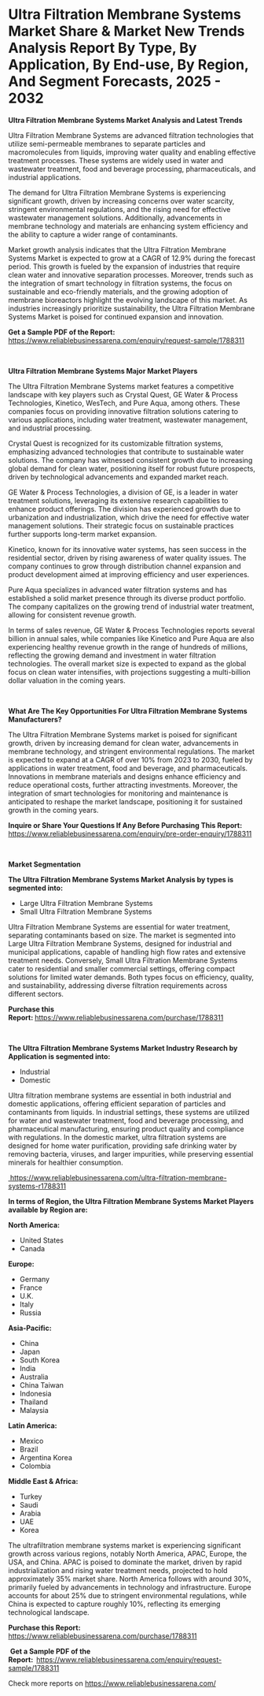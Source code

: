 <p><h1>Ultra Filtration Membrane Systems Market Share & Market New Trends Analysis Report By Type, By Application, By End-use, By Region, And Segment Forecasts, 2025 - 2032</h1></p><p><strong>Ultra Filtration Membrane Systems Market Analysis and Latest Trends</strong></p>
<p><p>Ultra Filtration Membrane Systems are advanced filtration technologies that utilize semi-permeable membranes to separate particles and macromolecules from liquids, improving water quality and enabling effective treatment processes. These systems are widely used in water and wastewater treatment, food and beverage processing, pharmaceuticals, and industrial applications.</p><p>The demand for Ultra Filtration Membrane Systems is experiencing significant growth, driven by increasing concerns over water scarcity, stringent environmental regulations, and the rising need for effective wastewater management solutions. Additionally, advancements in membrane technology and materials are enhancing system efficiency and the ability to capture a wider range of contaminants.</p><p>Market growth analysis indicates that the Ultra Filtration Membrane Systems Market is expected to grow at a CAGR of 12.9% during the forecast period. This growth is fueled by the expansion of industries that require clean water and innovative separation processes. Moreover, trends such as the integration of smart technology in filtration systems, the focus on sustainable and eco-friendly materials, and the growing adoption of membrane bioreactors highlight the evolving landscape of this market. As industries increasingly prioritize sustainability, the Ultra Filtration Membrane Systems Market is poised for continued expansion and innovation.</p></p>
<p><strong>Get a Sample PDF of the Report:&nbsp;</strong> <a href="https://www.reliablebusinessarena.com/enquiry/request-sample/1788311?utm_campaign=1841&utm_medium=2&utm_source=Github&utm_content=ia&utm_term=27022025&utm_id=ultra-filtration-membrane-systems">https://www.reliablebusinessarena.com/enquiry/request-sample/1788311</a></p>
<p>&nbsp;</p>
<p><strong>Ultra Filtration Membrane Systems Major Market Players</strong></p>
<p><p>The Ultra Filtration Membrane Systems market features a competitive landscape with key players such as Crystal Quest, GE Water & Process Technologies, Kinetico, WesTech, and Pure Aqua, among others. These companies focus on providing innovative filtration solutions catering to various applications, including water treatment, wastewater management, and industrial processing.</p><p>Crystal Quest is recognized for its customizable filtration systems, emphasizing advanced technologies that contribute to sustainable water solutions. The company has witnessed consistent growth due to increasing global demand for clean water, positioning itself for robust future prospects, driven by technological advancements and expanded market reach.</p><p>GE Water & Process Technologies, a division of GE, is a leader in water treatment solutions, leveraging its extensive research capabilities to enhance product offerings. The division has experienced growth due to urbanization and industrialization, which drive the need for effective water management solutions. Their strategic focus on sustainable practices further supports long-term market expansion.</p><p>Kinetico, known for its innovative water systems, has seen success in the residential sector, driven by rising awareness of water quality issues. The company continues to grow through distribution channel expansion and product development aimed at improving efficiency and user experiences.</p><p>Pure Aqua specializes in advanced water filtration systems and has established a solid market presence through its diverse product portfolio. The company capitalizes on the growing trend of industrial water treatment, allowing for consistent revenue growth.</p><p>In terms of sales revenue, GE Water & Process Technologies reports several billion in annual sales, while companies like Kinetico and Pure Aqua are also experiencing healthy revenue growth in the range of hundreds of millions, reflecting the growing demand and investment in water filtration technologies. The overall market size is expected to expand as the global focus on clean water intensifies, with projections suggesting a multi-billion dollar valuation in the coming years.</p></p>
<p>&nbsp;</p>
<p><strong>What Are The Key Opportunities For Ultra Filtration Membrane Systems Manufacturers?</strong></p>
<p><p>The Ultra Filtration Membrane Systems market is poised for significant growth, driven by increasing demand for clean water, advancements in membrane technology, and stringent environmental regulations. The market is expected to expand at a CAGR of over 10% from 2023 to 2030, fueled by applications in water treatment, food and beverage, and pharmaceuticals. Innovations in membrane materials and designs enhance efficiency and reduce operational costs, further attracting investments. Moreover, the integration of smart technologies for monitoring and maintenance is anticipated to reshape the market landscape, positioning it for sustained growth in the coming years.</p></p>
<p><strong>Inquire or Share Your Questions If Any Before Purchasing This Report:</strong> <a href="https://www.reliablebusinessarena.com/enquiry/pre-order-enquiry/1788311?utm_campaign=1841&utm_medium=2&utm_source=Github&utm_content=ia&utm_term=27022025&utm_id=ultra-filtration-membrane-systems">https://www.reliablebusinessarena.com/enquiry/pre-order-enquiry/1788311</a></p>
<p>&nbsp;</p>
<p><strong>Market Segmentation</strong></p>
<p><strong>The Ultra Filtration Membrane Systems Market Analysis by types is segmented into:</strong></p>
<p><ul><li>Large Ultra Filtration Membrane Systems</li><li>Small Ultra Filtration Membrane Systems</li></ul></p>
<p><p>Ultra Filtration Membrane Systems are essential for water treatment, separating contaminants based on size. The market is segmented into Large Ultra Filtration Membrane Systems, designed for industrial and municipal applications, capable of handling high flow rates and extensive treatment needs. Conversely, Small Ultra Filtration Membrane Systems cater to residential and smaller commercial settings, offering compact solutions for limited water demands. Both types focus on efficiency, quality, and sustainability, addressing diverse filtration requirements across different sectors.</p></p>
<p><strong>Purchase this Report:&nbsp;</strong><a href="https://www.reliablebusinessarena.com/purchase/1788311?utm_campaign=1841&utm_medium=2&utm_source=Github&utm_content=ia&utm_term=27022025&utm_id=ultra-filtration-membrane-systems">https://www.reliablebusinessarena.com/purchase/1788311</a></p>
<p>&nbsp;</p>
<p><strong>The Ultra Filtration Membrane Systems Market Industry Research by Application is segmented into:</strong></p>
<p><ul><li>Industrial</li><li>Domestic</li></ul></p>
<p><p>Ultra filtration membrane systems are essential in both industrial and domestic applications, offering efficient separation of particles and contaminants from liquids. In industrial settings, these systems are utilized for water and wastewater treatment, food and beverage processing, and pharmaceutical manufacturing, ensuring product quality and compliance with regulations. In the domestic market, ultra filtration systems are designed for home water purification, providing safe drinking water by removing bacteria, viruses, and larger impurities, while preserving essential minerals for healthier consumption.</p></p>
<p><a href="https://www.reliablebusinessarena.com/ultra-filtration-membrane-systems-r1788311?utm_campaign=1841&utm_medium=2&utm_source=Github&utm_content=ia&utm_term=27022025&utm_id=ultra-filtration-membrane-systems">&nbsp;https://www.reliablebusinessarena.com/ultra-filtration-membrane-systems-r1788311</a></p>
<p><strong>In terms of Region, the Ultra Filtration Membrane Systems Market Players available by Region are:</strong></p>
<p>
    <p> <strong> North America: </strong>
        <ul>
            <li>United States</li>
            <li>Canada</li>
        </ul>
        </p> 
    <p> <strong> Europe: </strong>
        <ul>
            <li>Germany</li>
            <li>France</li>
            <li>U.K.</li>
            <li>Italy</li>
            <li>Russia</li>
        </ul>
        </p> 
    <p> <strong> Asia-Pacific: </strong>
        <ul>
            <li>China</li>
            <li>Japan</li>
            <li>South Korea</li>
            <li>India</li>
            <li>Australia</li>
            <li>China Taiwan</li>
            <li>Indonesia</li>
            <li>Thailand</li>
            <li>Malaysia</li>
        </ul>
        </p> 
    <p> <strong> Latin America: </strong>
        <ul>
            <li>Mexico</li>
            <li>Brazil</li>
            <li>Argentina Korea</li>
            <li>Colombia</li>
        </ul>
        </p> 
    <p> <strong> Middle East & Africa: </strong>
        <ul>
            <li>Turkey</li>
            <li>Saudi</li>
            <li>Arabia</li>
            <li>UAE</li>
            <li>Korea</li>
        </ul>
    </p>
    </p>
<p><p>The ultrafiltration membrane systems market is experiencing significant growth across various regions, notably North America, APAC, Europe, the USA, and China. APAC is poised to dominate the market, driven by rapid industrialization and rising water treatment needs, projected to hold approximately 35% market share. North America follows with around 30%, primarily fueled by advancements in technology and infrastructure. Europe accounts for about 25% due to stringent environmental regulations, while China is expected to capture roughly 10%, reflecting its emerging technological landscape.</p></p>
<p><strong>Purchase this Report: </strong><a href="https://www.reliablebusinessarena.com/purchase/1788311?utm_campaign=1841&utm_medium=2&utm_source=Github&utm_content=ia&utm_term=27022025&utm_id=ultra-filtration-membrane-systems">https://www.reliablebusinessarena.com/purchase/1788311</a></p>
<p>&nbsp;<strong>Get a Sample PDF of the Report:&nbsp;&nbsp;</strong><a href="https://www.reliablebusinessarena.com/enquiry/request-sample/1788311?utm_campaign=1841&utm_medium=2&utm_source=Github&utm_content=ia&utm_term=27022025&utm_id=ultra-filtration-membrane-systems">https://www.reliablebusinessarena.com/enquiry/request-sample/1788311</a></p>
<p><strong></strong></p>
<p>Check more reports on <a href="https://www.reliablebusinessarena.com/?utm_campaign=1841&utm_medium=2&utm_source=Github&utm_content=ia&utm_term=27022025&utm_id=ultra-filtration-membrane-systems">https://www.reliablebusinessarena.com/</a></p>